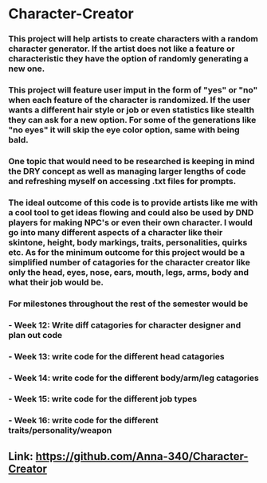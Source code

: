 # Character-Creator
### This project will help artists to create characters with a random character generator. If the artist does not like a feature or characteristic they have the option of randomly generating a new one. 

###  This project will feature user imput in the form of "yes" or "no" when each feature of the character is randomized. If the user wants a different hair style or job or even statistics like stealth they can ask for a new option. For some of the generations like "no eyes" it will skip the eye color option, same with being bald.

### One topic that would need to be researched is keeping in mind the DRY concept as well as managing larger lengths of code and refreshing myself on accessing .txt files for prompts. 

### The ideal outcome of this code is to provide artists like me with a cool tool to get ideas flowing and could also be used by DND players for making NPC's or even their own character. I would go into many different aspects of a character like their skintone, height, body markings, traits, personalities, quirks etc. As for the minimum outcome for this project would be a simplified number of catagories for the character creator like only the head, eyes, nose, ears, mouth, legs, arms, body and what their job would be. 

### For milestones throughout the rest of the semester would be
###  - Week 12: Write diff catagories for character designer and plan out code
###  - Week 13: write code for the different head catagories
###  - Week 14: write code for the different body/arm/leg catagories
###  - Week 15: write code for the different job types
###  - Week 16: write code for the different  traits/personality/weapon

## Link: https://github.com/Anna-340/Character-Creator